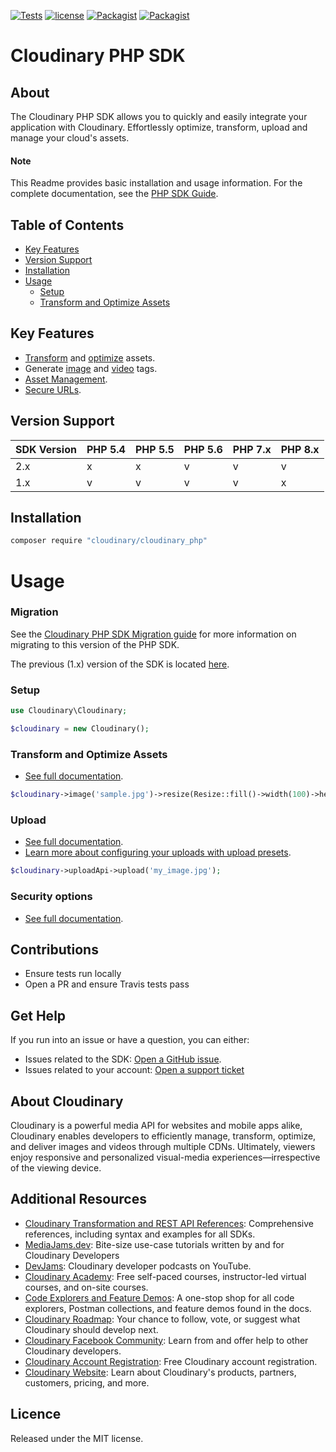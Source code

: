 [![Tests](https://github.com/cloudinary/cloudinary_php/actions/workflows/test.yaml/badge.svg)](https://github.com/cloudinary/cloudinary_php/actions/workflows/test.yaml)
[![license](https://img.shields.io/github/license/cloudinary/cloudinary_php.svg?maxAge=2592000)](https://github.com/cloudinary/cloudinary_php/blob/master/LICENSE)
[![Packagist](https://img.shields.io/packagist/v/cloudinary/cloudinary_php.svg?maxAge=2592000)](https://packagist.org/packages/cloudinary/cloudinary_php)
[![Packagist](https://img.shields.io/packagist/dt/cloudinary/cloudinary_php.svg?maxAge=2592000)](https://packagist.org/packages/cloudinary/cloudinary_php/stats)

Cloudinary PHP SDK
==================
## About
The Cloudinary PHP SDK allows you to quickly and easily integrate your application with Cloudinary.
Effortlessly optimize, transform, upload and manage your cloud's assets.


#### Note
This Readme provides basic installation and usage information.
For the complete documentation, see the [PHP SDK Guide](https://cloudinary.com/documentation/php_integration).

## Table of Contents
- [Key Features](#key-features)
- [Version Support](#Version-Support)
- [Installation](#installation)
- [Usage](#usage)
    - [Setup](#Setup)
    - [Transform and Optimize Assets](#Transform-and-Optimize-Assets)


## Key Features
- [Transform](https://cloudinary.com/documentation/php_video_manipulation#video_transformation_examples) and
  [optimize](https://cloudinary.com/documentation/php_image_manipulation#image_optimizations) assets.
- Generate [image](https://cloudinary.com/documentation/php_image_manipulation#deliver_and_transform_images) and
  [video](https://cloudinary.com/documentation/php_video_manipulation#php_video_transformation_code_examples) tags.
- [Asset Management](https://cloudinary.com/documentation/php_asset_administration).
- [Secure URLs](https://cloudinary.com/documentation/video_manipulation_and_delivery#generating_secure_https_urls_using_sdks).



## Version Support

| SDK Version | PHP 5.4 | PHP 5.5 | PHP 5.6 | PHP 7.x | PHP 8.x |
|-------------|---------|---------|---------|---------|---------|
| 2.x         | x       | x       | v       | v       | v       |
| 1.x         | v       | v       | v       | v       | x       |


## Installation
```bash
composer require "cloudinary/cloudinary_php"
```

# Usage

### Migration

See the [Cloudinary PHP SDK Migration guide](https://cloudinary.com/documentation/php2_migration) for more information
on migrating to this version of the PHP SDK.

The previous (1.x) version of the SDK is located [here](https://github.com/cloudinary/cloudinary_php/tree/support/1.x).

### Setup
```php
use Cloudinary\Cloudinary;

$cloudinary = new Cloudinary();
```

### Transform and Optimize Assets
- [See full documentation](https://cloudinary.com/documentation/php_image_manipulation).

```php
$cloudinary->image('sample.jpg')->resize(Resize::fill()->width(100)->height(150))->format(Format::auto());
```

### Upload
- [See full documentation](https://cloudinary.com/documentation/php_image_and_video_upload).
- [Learn more about configuring your uploads with upload presets](https://cloudinary.com/documentation/upload_presets).
```php
$cloudinary->uploadApi->upload('my_image.jpg');
```

### Security options
- [See full documentation](https://cloudinary.com/documentation/solution_overview#security).

## Contributions
- Ensure tests run locally
- Open a PR and ensure Travis tests pass


## Get Help
If you run into an issue or have a question, you can either:
- Issues related to the SDK: [Open a GitHub issue](https://github.com/cloudinary/cloudinary_php/issues).
- Issues related to your account: [Open a support ticket](https://cloudinary.com/contact)


## About Cloudinary
Cloudinary is a powerful media API for websites and mobile apps alike, Cloudinary enables developers to efficiently 
manage, transform, optimize, and deliver images and videos through multiple CDNs. Ultimately, viewers enjoy responsive 
and personalized visual-media experiences—irrespective of the viewing device.


## Additional Resources
- [Cloudinary Transformation and REST API References](https://cloudinary.com/documentation/cloudinary_references): Comprehensive references, including syntax and examples for all SDKs.
- [MediaJams.dev](https://mediajams.dev/): Bite-size use-case tutorials written by and for Cloudinary Developers
- [DevJams](https://www.youtube.com/playlist?list=PL8dVGjLA2oMr09amgERARsZyrOz_sPvqw): Cloudinary developer podcasts on YouTube.
- [Cloudinary Academy](https://training.cloudinary.com/): Free self-paced courses, instructor-led virtual courses, and on-site courses.
- [Code Explorers and Feature Demos](https://cloudinary.com/documentation/code_explorers_demos_index): A one-stop shop for all code explorers, Postman collections, and feature demos found in the docs.
- [Cloudinary Roadmap](https://cloudinary.com/roadmap): Your chance to follow, vote, or suggest what Cloudinary should develop next.
- [Cloudinary Facebook Community](https://www.facebook.com/groups/CloudinaryCommunity): Learn from and offer help to other Cloudinary developers.
- [Cloudinary Account Registration](https://cloudinary.com/users/register/free): Free Cloudinary account registration.
- [Cloudinary Website](https://cloudinary.com): Learn about Cloudinary's products, partners, customers, pricing, and more.


## Licence
Released under the MIT license.
